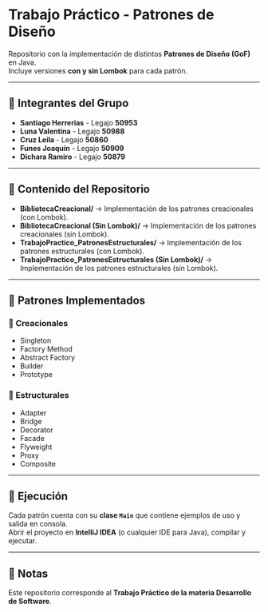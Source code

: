 # Trabajo Práctico - Patrones de Diseño

Repositorio con la implementación de distintos **Patrones de Diseño (GoF)** en Java.  
Incluye versiones **con y sin Lombok** para cada patrón.

---

## 👥 Integrantes del Grupo
- **Santiago Herrerias** - Legajo **50953**
- **Luna Valentina** - Legajo **50988**
- **Cruz Leila** - Legajo **50860**
- **Funes Joaquín** - Legajo **50909**
- **Dichara Ramiro** - Legajo **50879**

---

## 📂 Contenido del Repositorio
- **BibliotecaCreacional/** → Implementación de los patrones creacionales (con Lombok).  
- **BibliotecaCreacional (Sin Lombok)/** → Implementación de los patrones creacionales (sin Lombok).  
- **TrabajoPractico_PatronesEstructurales/** → Implementación de los patrones estructurales (con Lombok).  
- **TrabajoPractico_PatronesEstructurales (Sin Lombok)/** → Implementación de los patrones estructurales (sin Lombok).  

---

## 📘 Patrones Implementados
### 🔹 Creacionales
- Singleton  
- Factory Method  
- Abstract Factory  
- Builder  
- Prototype  

### 🔹 Estructurales
- Adapter  
- Bridge  
- Decorator  
- Facade  
- Flyweight  
- Proxy  
- Composite  

---

## 🚀 Ejecución
Cada patrón cuenta con su **clase `Main`** que contiene ejemplos de uso y salida en consola.  
Abrir el proyecto en **IntelliJ IDEA** (o cualquier IDE para Java), compilar y ejecutar.

---

## 📑 Notas
Este repositorio corresponde al **Trabajo Práctico de la materia Desarrollo de Software**.

